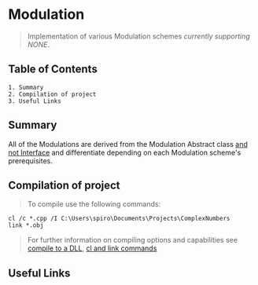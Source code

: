 # Modulation

> Implementation of various Modulation schemes *currently supporting NONE*.

## Table of Contents
```
1. Summary
2. Compilation of project
3. Useful Links
```
## Summary
All of the Modulations are derived from the Modulation Abstract class [and not Interface](https://cplusplus.com/forum/beginner/157568/) and differentiate depending on each Modulation scheme's prerequisites.

## Compilation of project
> To compile use the following commands:
```
cl /c *.cpp /I C:\Users\spiro\Documents\Projects\ComplexNumbers
link *.obj
```
> For further information on compiling options and capabilities see [compile to a DLL](https://medium.com/ai-innovation/how-to-create-c-c-dynamic-link-libraries-in-windows-28abefc988c9), [cl and link commands](https://docs.microsoft.com/en-us/cpp/build/reference/c-compile-without-linking?view=msvc-170)

## Useful Links
